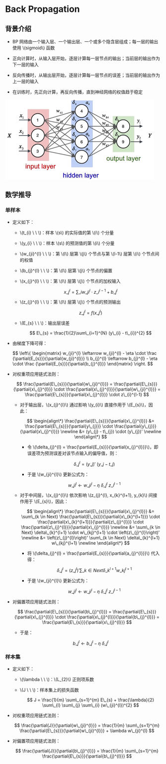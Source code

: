 <script type="text/javascript" src="http://cdn.mathjax.org/mathjax/latest/MathJax.js?config=default"></script>

# Back Propagation

## 背景介绍

- BP 网络由一个输入层、一个输出层、一个或多个隐含层组成；每一层的输出使用 \\(sigmoid\\) 函数

- 正向计算时，从输入层开始，逐层计算每一层节点的输出；当前层的输出作为下一层的输入

- 反向传播时，从输出层开始，逐层计算每一层节点的误差；当前层的输出作为上一层的输入

- 在训练时，先正向计算，再反向传播，直到神经网络的权值趋于稳定

![img](images/bp.png)

## 数学推导

### 单样本

- 定义如下：

	- \\(t\_{i} \ \ \\)：样本 \\(s\\) 的实际值的第 \\(i\\) 个分量
	
	- \\(y\_{i} \ \ \\)：样本 \\(s\\) 的预测值的第 \\(i\\) 个分量

	- \\(w\_{ji}^{l} \ \ \\)：第 \\(l\\) 层第 \\(j\\) 个节点与第 \\(l-1\\) 层第 \\(i\\) 个节点间的权值

	- \\(b\_{j}^{l} \ \ \\)：第 \\(l\\) 层第 \\(j\\) 个节点的偏置

	- \\(x\_{j}^{l} \ \ \\)：第 \\(l\\) 层第 \\(j\\) 个节点的加权输入

		$$ x\_{j}^{l} = \sum\_{i}w\_{ji}^{l} \cdot z\_{i}^{l-1} + b\_{j}^{l} $$
	
	- \\(z\_{j}^{l} \ \ \\)：第 \\(l\\) 层第 \\(j\\) 个节点的预测输出

		$$ z\_{j}^{l} = f(x\_{j}^{l}) $$	

	- \\(E\_{s} \ \ \\)：输出层误差

		$$ E\_{s} = \frac{1}{2}\sum\_{i=1}^{N} (y\_{i} - t\_{i})^{2} $$

- 由梯度下降可得：

	$$
	\\left\\{ \begin{matrix}
	w\_{ji}^{l} \leftarrow w\_{ji}^{l} - \eta \cdot \frac {\partial{E\_{s}}}{\partial{w\_{ji}^{l}}} \\\\
	b\_{j}^{l} \leftarrow b\_{j}^{l} - \eta \cdot \frac {\partial{E\_{s}}}{\partial{b\_{j}^{l}}}
	\end{matrix} \\right\.
	$$

- 对权重项应用链式法则：

	$$ \frac{\partial{E\_{s}}}{\partial{w\_{ji}^{l}}} = \frac{\partial{E\_{s}}}{\partial{x\_{j}^{l}}} \cdot \frac{\partial{x\_{j}^{l}}}{\partial{w\_{ji}^{l}}} = \frac{\partial{E\_{s}}}{\partial{x\_{j}^{l}}} \cdot z\_{i}^{l-1} $$

	- 对于输出层，\\(x\_{j}^{l}\\) 通过影响 \\(y\_{i}\\) 直接作用于 \\(E\_{s}\\)，因此：

		$$
		\begin{align\*}
		\frac{\partial{E\_{s}}}{\partial{x\_{j}^{l}}} &= \frac{\partial{E\_{s}}}{\partial{y\_{j}}} \cdot \frac{\partial{y\_{j}}}{\partial{x\_{j}^{l}}} \newline
		&= (y\_{j} - t\_{j}) \cdot (y\_{j})' \newline
		\end{align\*}
		$$
	
		- 令 \\(\delta\_{j}^{l} = \frac{\partial{E\_{s}}}{\partial{x\_{j}^{l}}}\\)，即误差项为预测误差对该节点输入的偏导值，则：

			$$ \delta\_{j}^{l} = (y\_{j})' \ (y\_{j} - t\_{j}) $$
		
		- 于是 \\(w\_{ji}^{l}\\) 更新公式为：

			$$ w\_{ji}^{l} \leftarrow w\_{ji}^{l} - \eta \ \delta\_{j}^{l} \ z\_{i}^{l-1} $$
	
	- 对于中间层，\\(x\_{j}^{l}\\) 依次影响 \\(z\_{j}^{l}, x\_{k}^{l+1}, y\_{k}\\) 间接作用于 \\(E\_{s}\\)，因此：

		$$
		\begin{align\*}
		\frac{\partial{E\_{s}}}{\partial{x\_{j}^{l}}} &= \sum\_{k \in Next} \frac{\partial{E\_{s}}}{\partial{x\_{k}^{l+1}}} \cdot \frac{\partial{x\_{k}^{l+1}}}{\partial{z\_{j}^{l}}} \cdot \frac{\partial{z\_{j}^{l}}}{\partial{x\_{j}^{l}}} \newline
		&= \sum\_{k \in Next} \delta\_{k}^{l+1} \cdot w\_{kj}^{l+1} \cdot \left(z\_{j}^{l}\right)' \newline
		&= \left(z\_{j}^{l}\right)' \sum\_{k \in Next} \delta\_{k}^{l+1} w\_{kj}^{l+1} \newline
		\end{align\*}
		$$
	
		- 将 \\(\delta\_{j}^{l} = \frac{\partial{E\_{s}}}{\partial{a\_{j}^{l}}}\\) 代入得：

			$$ \delta\_{j}^{l} = \left(z\_{j}^{l}\right)' \sum\_{k \in Next} \delta\_{k}^{l+1} w\_{kj}^{l+1} $$

		- 于是 \\(w\_{ji}^{l}\\) 更新公式为：

			$$ w\_{ji}^{l} \leftarrow w\_{ji}^{l} - \eta \ \delta\_{j}^{l} \ z\_{i}^{l-1} $$

- 对偏置项应用链式法则：

	$$ \frac{\partial{E\_{s}}}{\partial{b\_{j}^{l}}} = \frac{\partial{E\_{s}}}{\partial{x\_{j}^{l}}} \cdot \frac{\partial{x\_{j}^{l}}}{\partial{b\_{j}^{l}}} = \frac{\partial{E\_{s}}}{\partial{x\_{j}^{l}}} $$
	
	- 于是：

		$$ b\_{j}^{l} \leftarrow b\_{j}^{l} - \eta \ \delta\_{j}^{l} $$

### 样本集

- 定义如下：

	- \\(\lambda \ \ \\)：\\(L\_{2}\\) 正则项系数

	- \\(J \ \ \\)：样本集上的损失函数

		$$ J = \frac{1}{m} \sum\_{s=1}^{m} E\_{s} + \frac{\lambda}{2} \sum\_{l} \sum\_{j} \sum\_{i} (w\_{ji}^{l})^{2} $$

- 对权重项应用链式法则：

	$$ \frac{\partial{J}}{\partial{w\_{ji}^{l}}} = \frac{1}{m} \sum\_{s=1}^{m} \frac{\partial{E\_{s}}}{\partial{w\_{ji}^{l}}} + \lambda w\_{ji}^{l} $$

- 对偏置项应用链式法则：

	$$ \frac{\partial{J}}{\partial{b\_{j}^{l}}} = \frac{1}{m} \sum\_{s=1}^{m} \frac{\partial{E\_{s}}}{\partial{b\_{j}^{l}}} $$